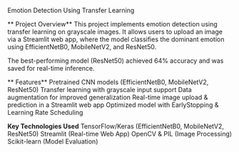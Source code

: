 Emotion Detection Using Transfer Learning

** Project Overview**
This project implements emotion detection using transfer learning on grayscale images. It allows users to upload an image via a Streamlit web app, where the model classifies the dominant emotion using EfficientNetB0, MobileNetV2, and ResNet50.

The best-performing model (ResNet50) achieved 64% accuracy and was saved for real-time inference.

** Features**
Pretrained CNN models (EfficientNetB0, MobileNetV2, ResNet50)
Transfer learning with grayscale input support
Data augmentation for improved generalization
Real-time image upload & prediction in a Streamlit web app
Optimized model with EarlyStopping & Learning Rate Scheduling

**Key Technologies Used**
TensorFlow/Keras (EfficientNetB0, MobileNetV2, ResNet50)
Streamlit (Real-time Web App)
OpenCV & PIL (Image Processing)
Scikit-learn (Model Evaluation)
